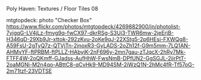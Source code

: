 
Poly Haven: Textures / Floor Tiles 08

mtgtopdeck: photo "Checker Box" https://www.flickr.com/photos/mtgtopdeck/4269882900/in/photolist-7vjgqG-LV4jLz-fmvg9q-fwCX97-dkrRSg-S3Uj3-TWR6mw-2jeErjB-H346qD-29Xb9Jr-xttok-292zKvu-2oKe9qJ-22XStg5-2p6HEsi-FXWQg8-A59FsU-2gTyQ7z-QTVjTn-2jnoxR3-GyLADS-2oZh12f-G9m5mm-7LQ1AN-AHMvYF-ftPRBM-ftPLLZ-HAbyjK-2nF696y-2mn7gau-zTJqcX-2hRy7Mk-FTFF4W-2oQKmff-GJadss-AufHhW-FwsNmB-DPfUN2-GgSGJL-2iirPtT-2oaMGNi-M2n4qo-ABttC8-qCvHk9-MD94SM-2iWzQ1N-2hMc4fR-Tf57oG-2m71tzf-23VDTSE

